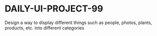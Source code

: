 # DAILY-UI-PROJECT-99
Design a way to display different things such as people, photos, plants, products, etc. into different categories
